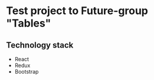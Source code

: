 Test project to Future-group "Tables"
========================

Technology stack
------------------------

* React
* Redux
* Bootstrap